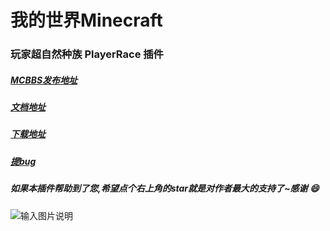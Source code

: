 # 我的世界Minecraft 

### 玩家超自然种族 PlayerRace 插件 

##### [MCBBS发布地址](https://www.mcbbs.net/thread-1149860-1-1.html)

##### [文档地址](https://ricedoc.ljxmc.top/#/PlayerRace/zh_CN/)

##### [下载地址](https://gitee.com/handy-git/PlayerRace/releases)

##### [提bug](https://gitee.com/handy-git/PlayerRace/issues)

##### 如果本插件帮助到了您,希望点个右上角的star就是对作者最大的支持了~感谢 :smile: 
![输入图片说明](https://images.gitee.com/uploads/images/2021/0106/165200_722a497b_1604115.png "13.png")
